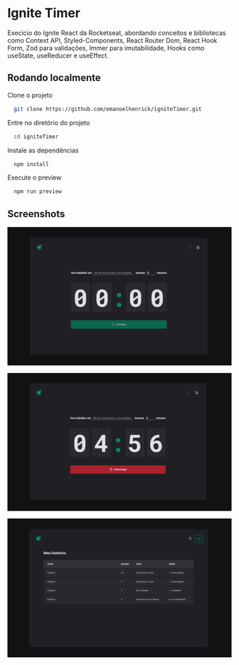 
# Ignite Timer

Execício do Ignite React da Rocketseat, abordando conceitos e bibliotecas como Context API, Styled-Components, React Router Dom, React Hook Form, Zod para validações, Immer para imutabilidade, Hooks como useState, useReducer e useEffect.






## Rodando localmente

Clone o projeto

```bash
  git clone https://github.com/emanoelhenrick/igniteTimer.git
```

Entre no diretório do projeto

```bash
  cd igniteTimer
```

Instale as dependências

```bash
  npm install
```

Execute o preview

```bash
  npm run preview
```


## Screenshots

![App Screenshot](https://github.com/emanoelhenrick/igniteTimer/blob/14f97438aa74df407dcdd0ef62254e8ce4863ab6/screenshots/timer.PNG)

![App Screenshot](https://github.com/emanoelhenrick/igniteTimer/blob/14f97438aa74df407dcdd0ef62254e8ce4863ab6/screenshots/timer-active.PNG)

![App Screenshot](https://github.com/emanoelhenrick/igniteTimer/blob/14f97438aa74df407dcdd0ef62254e8ce4863ab6/screenshots/history.PNG)



